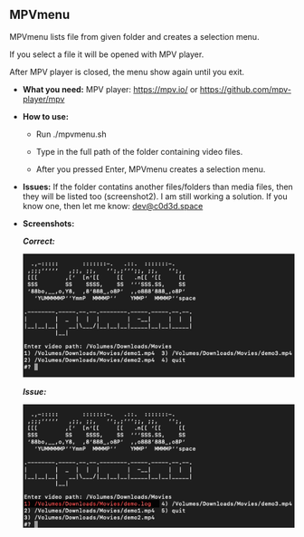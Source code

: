 ## MPVmenu
MPVmenu lists file from given folder and creates a selection menu.

If you select a file it will be opened with MPV player.

After MPV player is closed, the menu show again until you exit.


- **What you need:**
MPV player: https://mpv.io/ or https://github.com/mpv-player/mpv


- **How to use:**
    - Run ./mpvmenu.sh

    - Type in the full path of the folder containing video files.
   
    - After you pressed Enter, MPVmenu creates a selection menu.


- **Issues:**
If the folder contatins another files/folders than media files, then they will be listed too (screenshot2).
I am still working a solution. If you know one, then let me know: dev@c0d3d.space


- **Screenshots:**


    _**Correct:**_

    ![OK](/mpvmenuOK.png)


    _**Issue:**_

    ![ISSUE](/mpvmenuNOTCLEAN.png)
